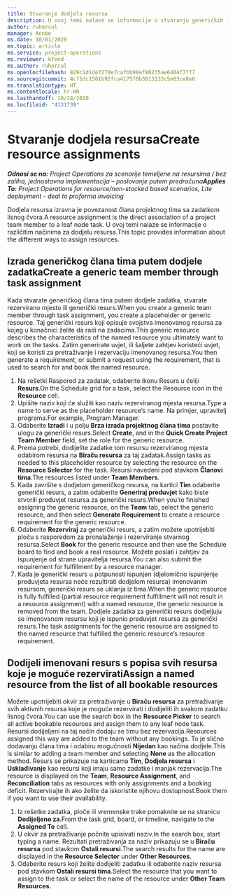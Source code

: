 ```yaml
---
title: Stvaranje dodjela resursa
description: U ovoj temi nalaze se informacije o stvaranju generičkih i imenovanih dodjela resursa.
author: ruhercul
manager: Annbe
ms.date: 10/01/2020
ms.topic: article
ms.service: project-operations
ms.reviewer: kfend
ms.author: ruhercul
ms.openlocfilehash: 829c1d1de7270e7cafbb98ef80235ae6404f77f7
ms.sourcegitcommit: 4cf1dc1561b92fca4175f0b3813133c5e63ce8e6
ms.translationtype: HT
ms.contentlocale: hr-HR
ms.lasthandoff: 10/28/2020
ms.locfileid: "4131739"
---
```

# <a name="create-resource-assignments"></a><span data-ttu-id="7efcc-103">Stvaranje dodjela resursa</span><span class="sxs-lookup"><span data-stu-id="7efcc-103">Create resource assignments</span></span>

<span data-ttu-id="7efcc-104">_**Odnosi se na:** Project Operations za scenarije temeljene na resursima / bez zaliha, jednostavna implementacija – poslovanje putem predračuna_</span><span class="sxs-lookup"><span data-stu-id="7efcc-104">_**Applies To:** Project Operations for resource/non-stocked based scenarios, Lite deployment - deal to proforma invoicing_</span></span>


<span data-ttu-id="7efcc-105">Dodjela resursa izravna je povezanost člana projektnog tima sa zadatkom lisnog čvora.</span><span class="sxs-lookup"><span data-stu-id="7efcc-105">A resource assignment is the direct association of a project team member to a leaf node task.</span></span> <span data-ttu-id="7efcc-106">U ovoj temi nalaze se informacije o različitim načinima za dodjelu resursa.</span><span class="sxs-lookup"><span data-stu-id="7efcc-106">This topic provides information about the different ways to assign resources.</span></span>

## <a name="create-a-generic-team-member-through-task-assignment"></a><span data-ttu-id="7efcc-107">Izrada generičkog člana tima putem dodjele zadatka</span><span class="sxs-lookup"><span data-stu-id="7efcc-107">Create a generic team member through task assignment</span></span>


<span data-ttu-id="7efcc-108">Kada stvarate generičkog člana tima putem dodjele zadatka, stvarate rezervirano mjesto ili generički resurs.</span><span class="sxs-lookup"><span data-stu-id="7efcc-108">When you create a generic team member through task assignment, you create a placeholder or generic resource.</span></span> <span data-ttu-id="7efcc-109">Taj generički resurs koji opisuje svojstva imenovanog resursa za kojeg u konačnici želite da radi na zadacima.</span><span class="sxs-lookup"><span data-stu-id="7efcc-109">This generic resource describes the characteristics of the named resource you ultimately want to work on the tasks.</span></span> <span data-ttu-id="7efcc-110">Zatim generirate uvjet, ili šaljete zahtjev koristeći uvjet, koji se koristi za pretraživanje i rezervaciju imenovanog resursa.</span><span class="sxs-lookup"><span data-stu-id="7efcc-110">You then generate a requirement, or submit a request using the requirement, that is used to search for and book the named resource.</span></span>

1. <span data-ttu-id="7efcc-111">Na rešetki Raspored za zadatak, odaberite ikonu Resurs u ćeliji **Resurs**.</span><span class="sxs-lookup"><span data-stu-id="7efcc-111">On the Schedule grid for a task, select the Resource icon in the **Resource** cell.</span></span>
2. <span data-ttu-id="7efcc-112">Upišite naziv koji će služiti kao naziv rezerviranog mjesta resursa.</span><span class="sxs-lookup"><span data-stu-id="7efcc-112">Type a name to serve as the placeholder resource’s name.</span></span> <span data-ttu-id="7efcc-113">Na primjer, upravitelj programa.</span><span class="sxs-lookup"><span data-stu-id="7efcc-113">For example, Program Manager.</span></span>
3. <span data-ttu-id="7efcc-114">Odaberite **Izradi** i u polju **Brza izrada projektnog člana tima** postavite ulogu za generički resurs.</span><span class="sxs-lookup"><span data-stu-id="7efcc-114">Select **Create**, and in the **Quick Create Project Team Member** field, set the role for the generic resource.</span></span>
4. <span data-ttu-id="7efcc-115">Prema potrebi, dodijelite zadatke tom resursu rezerviranog mjesta odabirom resursa na **Biraču resursa** za taj zadatak.</span><span class="sxs-lookup"><span data-stu-id="7efcc-115">Assign tasks as needed to this placeholder resource by selecting the resource on the **Resource Selector** for the task.</span></span> <span data-ttu-id="7efcc-116">Resursi navedeni pod stavkom **Članovi tima**.</span><span class="sxs-lookup"><span data-stu-id="7efcc-116">The resources listed under **Team Members**.</span></span>
5. <span data-ttu-id="7efcc-117">Kada završite s dodjelom generičkog resursa, na kartici **Tim** odaberite generički resurs, a zatim odaberite **Generiraj preduvjet** kako biste stvorili preduvjet resursa za generički resurs.</span><span class="sxs-lookup"><span data-stu-id="7efcc-117">When you’re finished assigning the generic resource, on the **Team** tab, select the generic resource, and then select **Generate Requirement** to create a resource requirement for the generic resource.</span></span>
6. <span data-ttu-id="7efcc-118">Odaberite **Rezerviraj** za generički resurs, a zatim možete upotrijebiti ploču s rasporedom za pronalaženje i rezerviranje stvarnog resursa.</span><span class="sxs-lookup"><span data-stu-id="7efcc-118">Select **Book** for the generic resource and then use the Schedule board to find and book a real resource.</span></span> <span data-ttu-id="7efcc-119">Možete poslati i zahtjev za ispunjenje od strane upravitelja resursa.</span><span class="sxs-lookup"><span data-stu-id="7efcc-119">You can also submit the requirement for fulfillment by a resource manager.</span></span>
7. <span data-ttu-id="7efcc-120">Kada je generički resurs u potpunosti ispunjen (djelomično ispunjenje preduvjeta resursa neće rezultirati dodjelom resursa) imenovanim resursom, generički resurs se uklanja iz tima.</span><span class="sxs-lookup"><span data-stu-id="7efcc-120">When the generic resource is fully fulfilled (partial resource requirement fulfillment will not result in a resource assignment) with a named resource, the generic resource is removed from the team.</span></span> <span data-ttu-id="7efcc-121">Dodjele zadatka za generički resurs dodjeljuju se imenovanom resursu koji je ispunio preduvjet resursa za generički resurs.</span><span class="sxs-lookup"><span data-stu-id="7efcc-121">The task assignments for the generic resource are assigned to the named resource that fulfilled the generic resource’s resource requirement.</span></span>

## <a name="assign-a-named-resource-from-the-list-of-all-bookable-resources"></a><span data-ttu-id="7efcc-122">Dodijeli imenovani resurs s popisa svih resursa koje je moguće rezervirati</span><span class="sxs-lookup"><span data-stu-id="7efcc-122">Assign a named resource from the list of all bookable resources</span></span>

<span data-ttu-id="7efcc-123">Možete upotrijebiti okvir za pretraživanje u **Biraču resursa** za pretraživanje svih aktivnih resursa koje je moguće rezervirati i dodijeliti ih svakom zadatku lisnog čvora.</span><span class="sxs-lookup"><span data-stu-id="7efcc-123">You can use the search box in the **Resource Picker** to search all active bookable resources and assign them to any leaf node task.</span></span> <span data-ttu-id="7efcc-124">Resursi dodijeljeni na taj način dodaju se timu bez rezervacija.</span><span class="sxs-lookup"><span data-stu-id="7efcc-124">Resources assigned this way are added to the team without any bookings.</span></span> <span data-ttu-id="7efcc-125">To je slično dodavanju člana tima i odabiru mogućnosti **Nijedan** kao načina dodjele.</span><span class="sxs-lookup"><span data-stu-id="7efcc-125">This is similar to adding a team member and selecting **None** as the allocation method.</span></span> <span data-ttu-id="7efcc-126">Resurs se prikazuje na karticama **Tim**, **Dodjela resursa** i **Usklađivanje** kao resursi koji imaju samo zadatke i manjak rezervacija.</span><span class="sxs-lookup"><span data-stu-id="7efcc-126">The resource is displayed on the **Team**, **Resource Assignment**, and **Reconciliation** tabs as resources with only assignments and a booking deficit.</span></span> <span data-ttu-id="7efcc-127">Rezervirajte ih ako želite da iskoristite njihovu dostupnost.</span><span class="sxs-lookup"><span data-stu-id="7efcc-127">Book them if you want to use their availability.</span></span>

1. <span data-ttu-id="7efcc-128">Iz rešetke zadatka, ploče ili vremenske trake pomaknite se na stranicu **Dodijeljeno za**.</span><span class="sxs-lookup"><span data-stu-id="7efcc-128">From the task grid, board, or timeline, navigate to the **Assigned To** cell.</span></span>
2. <span data-ttu-id="7efcc-129">U okvir za pretraživanje počnite upisivati naziv.</span><span class="sxs-lookup"><span data-stu-id="7efcc-129">In the search box, start typing a name.</span></span> <span data-ttu-id="7efcc-130">Rezultati pretraživanja za naziv prikazuju se u **Biraču resursa** pod stavkom **Ostali resursi**.</span><span class="sxs-lookup"><span data-stu-id="7efcc-130">The search results for the name are displayed in the **Resource Selector** under **Other Resources**.</span></span>
3. <span data-ttu-id="7efcc-131">Odaberite resurs koji želite dodijeliti zadatku ili odaberite naziv resursa pod stavkom **Ostali resursi tima**.</span><span class="sxs-lookup"><span data-stu-id="7efcc-131">Select the resource that you want to assign to the task or select the name of the resource under **Other Team Resources**.</span></span>
